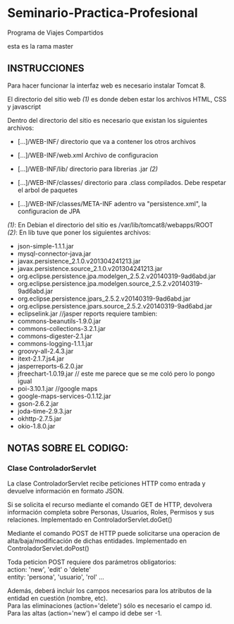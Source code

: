 # Seminario-Practica-Profesional
Programa de Viajes Compartidos

esta es la rama master

## INSTRUCCIONES

Para hacer funcionar la interfaz web es necesario instalar Tomcat 8.

El directorio del sitio web *(1)* es donde deben estar los archivos HTML, CSS y javascript 

Dentro del directorio del sitio es necesario que existan los siguientes archivos:  

*   [...]/WEB-INF/ directorio que va a contener los otros archivos

*   [...]/WEB-INF/web.xml Archivo de configuracion

*   [...]/WEB-INF/lib/ directorio para librerias .jar *(2)*

*   [...]/WEB-INF/classes/ directorio para .class compilados. Debe respetar el arbol de paquetes

*   [...]/WEB-INF/classes/META-INF adentro va "persistence.xml", la configuracion de JPA

*(1)*: En Debian el directorio del sitio es /var/lib/tomcat8/webapps/ROOT  
*(2)*: En lib tuve que poner los siguientes archivos:
*    json-simple-1.1.1.jar
*    mysql-connector-java.jar
*    javax.persistence_2.1.0.v201304241213.jar
*    javax.persistence.source_2.1.0.v201304241213.jar
*    org.eclipse.persistence.jpa.modelgen_2.5.2.v20140319-9ad6abd.jar
*    org.eclipse.persistence.jpa.modelgen.source_2.5.2.v20140319-9ad6abd.jar
*    org.eclipse.persistence.jpars_2.5.2.v20140319-9ad6abd.jar
*    org.eclipse.persistence.jpars.source_2.5.2.v20140319-9ad6abd.jar
*    eclipselink.jar
//jasper reports requiere tambien:
*	commons-beanutils-1.9.0.jar
*	commons-collections-3.2.1.jar
*	commons-digester-2.1.jar
*	commons-logging-1.1.1.jar
*	groovy-all-2.4.3.jar
*	itext-2.1.7.js4.jar
*	jasperreports-6.2.0.jar
*	jfreechart-1.0.19.jar // este me parece que se me coló pero lo pongo igual
*	poi-3.10.1.jar
//google maps
*	google-maps-services-0.1.12.jar
*	gson-2.6.2.jar
*	joda-time-2.9.3.jar
*	okhttp-2.7.5.jar
*	okio-1.8.0.jar


## NOTAS SOBRE EL CODIGO:

### Clase ControladorServlet

La clase ControladorServlet recibe peticiones HTTP como entrada y devuelve información en formato JSON.

Si se solicita el recurso mediante el comando GET de HTTP, devolvera información completa sobre Personas, Usuarios, Roles, Permisos y sus relaciones. Implementado en ControladorServlet.doGet()

Mediante el comando POST de HTTP puede solicitarse una operacion de alta/baja/modificación de dichas entidades. Implementado en ControladorServlet.doPost()

Toda peticion POST requiere dos parámetros obligatorios:  
	action: 'new', 'edit' o 'delete'  
	entity: 'persona', 'usuario', 'rol' ...  

Además, deberá incluir los campos necesarios para los atributos de la entidad en cuestión (nombre,  etc).  
Para las eliminaciones (action='delete') sólo es necesario el campo id.  
Para las altas (action='new') el campo id debe ser -1.  
